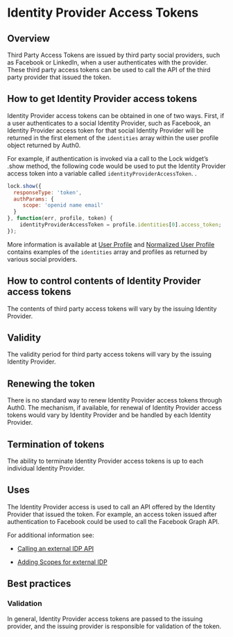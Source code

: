 # Identity Provider Access Tokens

## Overview

Third Party Access Tokens are issued by third party social providers, such as Facebook or LinkedIn, when a user authenticates with the provider.  These third party access tokens can be used to call the API of the third party provider that issued the token.

## How to get Identity Provider access tokens

Identity Provider access tokens can be obtained in one of two ways.  First, if a user authenticates to a social Identity Provider, such as Facebook, an Identity Provider access token for that social Identity Provider will be returned in the first element of the `identities` array within the user profile object returned by Auth0.

For example, if authentication is invoked via a call to the Lock widget’s .show method, the following code would be used to put the Identity Provider access token into a variable called `identityProviderAccessToken`. .

```js
lock.show({
  responseType: 'token',
  authParams: {
     scope: 'openid name email'
  }
}, function(err, profile, token) {
    identityProviderAccessToken = profile.identities[0].access_token;
});
```

More information is available at [User Profile](/user-profile) and [Normalized User Profile](/articles/user-profile/normalized) contains examples of the `identities` array and profiles as returned by various social providers.

## How to control contents of Identity Provider access tokens

The contents of third party access tokens will vary by the issuing Identity Provider.

## Validity

The validity period for third party access tokens will vary by the issuing Identity Provider.

## Renewing the token

There is no standard way to renew Identity Provider access tokens through Auth0.  The mechanism, if available, for renewal of Identity Provider access tokens would vary by Identity Provider and be handled by each Identity Provider.

## Termination of tokens

The ability to terminate Identity Provider access tokens is up to each individual Identity Provider.

## Uses

The Identity Provider access is used to call an API offered by the Identity Provider that issued the token.  For example, an access token issued after authentication to Facebook could be used to call the Facebook Graph API.

For additional information see:
* [Calling an external IDP API](/what-to-do-once-the-user-is-logged-in/calling-an-external-idp-api)

* [Adding Scopes for external IDP](/what-to-do-once-the-user-is-logged-in/adding-scopes-for-an-external-idp)

## Best practices

### Validation

In general, Identity Provider access tokens are passed to the issuing provider, and the issuing provider is responsible for validation of the token.
